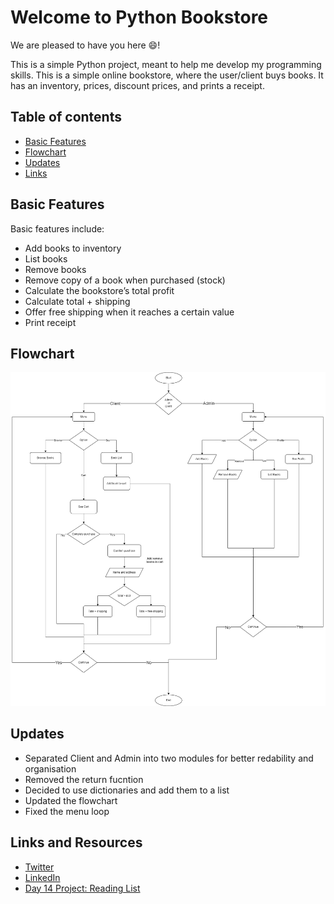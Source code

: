 
# Welcome to Python Bookstore

We are pleased to have you here :smile:!

This is a simple Python project, meant to help me develop my programming skills. This is a simple online bookstore, where the user/client buys books. It has an inventory, prices, discount prices, and prints a receipt.

## Table of contents

- [Basic Features](#basic-features)
- [Flowchart](#flowchart)
- [Updates](#updates)
- [Links](#links-and-resources)

## Basic Features

Basic features include:

- Add books to inventory
- List books
- Remove books
- Remove copy of a book when purchased (stock)
- Calculate the bookstore’s total profit
- Calculate total + shipping
- Offer free shipping when it reaches a certain value
- Print receipt


## Flowchart

![flowchart](python-bookstore-flowchart-updated.png)


## Updates
- Separated Client and Admin into two modules for better redability and organisation
- Removed the return fucntion
- Decided to use dictionaries and add them to a list
- Updated the flowchart
- Fixed the menu loop




## Links and Resources
- [Twitter](https://twitter.com/v_chipeja)
- [LinkedIn](https://www.linkedin.com/in/ivana-chipeja/)
- [Day 14 Project: Reading List](https://teclado.com/30-days-of-python/python-30-day-14-project-regular/)

